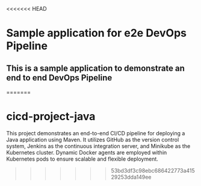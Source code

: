 <<<<<<< HEAD
# Sample application for e2e DevOps Pipeline
## This is a sample application to demonstrate an end to end DevOps Pipeline


=======
# cicd-project-java
This project demonstrates an end-to-end CI/CD pipeline for deploying a Java application using Maven. It utilizes GitHub as the version control system, Jenkins as the continuous integration server, and Minikube as the Kubernetes cluster. Dynamic Docker agents are employed within Kubernetes pods to ensure scalable and flexible deployment.
>>>>>>> 53bd3df3c98ebc686422773a41529253dda149ee
